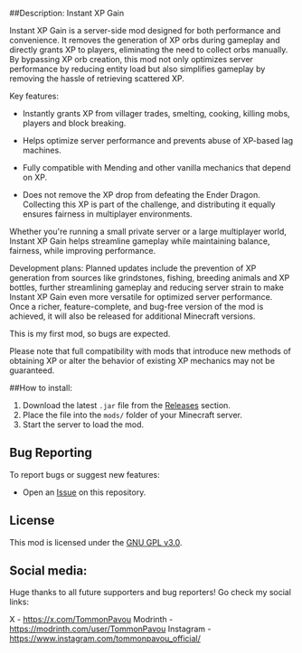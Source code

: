 ##Description:
Instant XP Gain

Instant XP Gain is a server-side mod designed for both performance and convenience. It removes the generation of XP orbs during gameplay and directly grants XP to players, eliminating the need to collect orbs manually. By bypassing XP orb creation, this mod not only optimizes server performance by reducing entity load but also simplifies gameplay by removing the hassle of retrieving scattered XP.

Key features:

  - Instantly grants XP from villager trades, smelting, cooking, killing mobs, players and block breaking.

  - Helps optimize server performance and prevents abuse of XP-based lag machines.

  - Fully compatible with Mending and other vanilla mechanics that depend on XP.

  - Does not remove the XP drop from defeating the Ender Dragon. Collecting this XP is part of the challenge, and distributing it equally ensures fairness in multiplayer environments.

Whether you're running a small private server or a large multiplayer world, Instant XP Gain helps streamline gameplay while maintaining balance, fairness, while improving performance.

Development plans: Planned updates include the prevention of XP generation from sources like grindstones, fishing, breeding animals and XP bottles, further streamlining gameplay and reducing server strain to make Instant XP Gain even more versatile for optimized server performance. Once a richer, feature-complete, and bug-free version of the mod is achieved, it will also be released for additional Minecraft versions.

This is my first mod, so bugs are expected.

Please note that full compatibility with mods that introduce new methods of obtaining XP or alter the behavior of existing XP mechanics may not be guaranteed.


##How to install:
1. Download the latest `.jar` file from the [Releases](https://github.com/TommonPavou/Instant-XP-Gain/releases) section.
2. Place the file into the `mods/` folder of your Minecraft server.
3. Start the server to load the mod.


## Bug Reporting
To report bugs or suggest new features:
- Open an [Issue](https://github.com/TommonPavou/Instant-XP-Gain/issues) on this repository.


## License
This mod is licensed under the [GNU GPL v3.0](./LICENSE).


## Social media:
Huge thanks to all future supporters and bug reporters!
Go check my social links:

X - https://x.com/TommonPavou
Modrinth - https://modrinth.com/user/TommonPavou
Instagram - https://www.instagram.com/tommonpavou_official/
